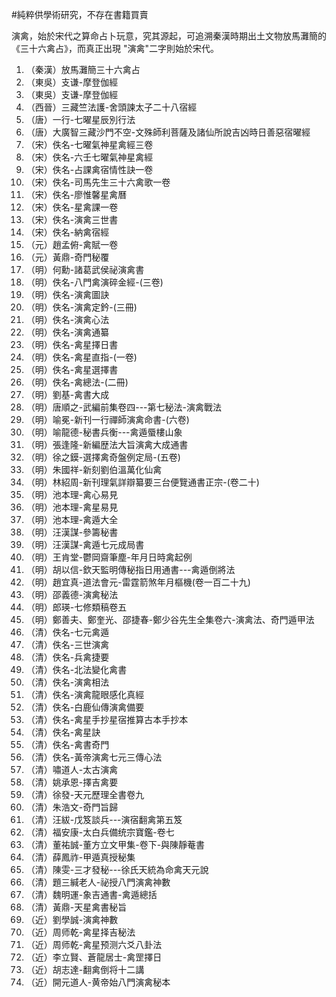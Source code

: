 #純粹供學術研究，不存在書籍買賣

演禽，始於宋代之算命占卜玩意，究其源起，可追溯秦漢時期出土文物放馬灘簡的《三十六禽占》，而真正出現 "演禽"二字則始於宋代。

1.	（秦漢）放馬灘簡三十六禽占
2.	（東吳）支谦-摩登伽經
3.	（東吳）支谦-摩登伽經
4.	（西晉）三藏竺法護-舍頭諫太子二十八宿經
5.	（唐）一行-七曜星辰別行法
6.	（唐）大廣智三藏沙門不空-文殊師利菩薩及諸仙所說吉凶時日善惡宿曜經
7.	（宋）佚名-七曜氣神星禽經三卷
8.	（宋）佚名-六壬七曜氣神星禽經
9.	（宋）佚名-占課禽宿情性訣一卷
10.	（宋）佚名-司馬先生三十六禽歌一卷
11.	（宋）佚名-廖惟馨星禽曆
12.	（宋）佚名-星禽課一卷
13.	（宋）佚名-演禽三世書
14.	（宋）佚名-納禽宿經
15.	（元）趙孟俯-禽賦一卷
16.	（元）黃鼎-奇門秘覆
17.	（明）何勳-諸葛武侯祕演禽書
18.	（明）佚名-八門禽演碎金經-(三卷)
19.	（明）佚名-演禽圖訣
20.	（明）佚名-演禽定鈐-(三冊)
21.	（明）佚名-演禽心法
22.	（明）佚名-演禽通纂
23.	（明）佚名-禽星擇日書
24.	（明）佚名-禽星直指-(一卷)
25.	（明）佚名-禽星選擇書
26.	（明）佚名-禽總法-(二冊)
27.	（明）劉基-禽書大成
28.	（明）唐順之-武編前集卷四---第七秘法-演禽戰法
29.	（明）喻冕-新刊一行禪師演禽命書-(六卷)
30.	（明）喻龍德-秘書兵衡---禽遁蜃樓山象
31.	（明）張逢隆-新編歴法大旨演禽大成通書
32.	（明）徐之鏌-選擇禽奇盤例定局-(五卷)
33.	（明）朱國祥-新刻劉伯溫萬化仙禽
34.	（明）林紹周-新刊理氣詳辯纂要三台便覽通書正宗-(卷二十)
35.	（明）池本理-禽心易見
36.	（明）池本理-禽星易見
37.	（明）池本理-禽遁大全
38.	（明）汪漢謀-參籌秘書
39.	（明）汪漢謀-禽遁七元成局書
40.	（明）王肯堂-鬱岡齋筆塵-年月日時禽起例
41.	（明）胡以信-欽天監明傳秘指日用通書---禽遁倒將法
42.	（明）趙宜真-道法會元-雷霆箭煞年月樞機(卷一百二十九)
43.	（明）邵義德-演禽秘法
44.	（明）郎瑛-七修類稿卷五
45.	（明）鄭善夫、鄭奎光、邵捷春-鄭少谷先生全集卷六-演禽法、奇門遁甲法
46.	（清）佚名-七元禽遁
47.	（清）佚名-三世演禽
48.	（清）佚名-兵禽捷要
49.	（清）佚名-北法變化禽書
50.	（清）佚名-演禽相法
51.	（清）佚名-演禽龍眼感化真經
52.	（清）佚名-白鹿仙傳演禽備要
53.	（清）佚名-禽星手抄星宿推算古本手抄本
54.	（清）佚名-禽星訣
55.	（清）佚名-禽書奇門
56.	（清）佚名-黃帝演禽七元三傳心法
57.	（清）嘯道人-太古演禽
58.	（清）姚承恩-擇吉禽要
59.	（清）徐發-天元歷理全書卷九
60.	（清）朱浩文-奇門旨歸
61.	（清）汪紱-戊笈談兵---演宿翻禽第五笈
62.	（清）福安康-太白兵備统宗寶鑑-卷七
63.	（清）董祐誠-董方立文甲集-卷下-與陳靜菴書
64.	（清）薛鳳祚-甲遁真授秘集
65.	（清）陳雯-三才發秘---徐氏天統為命禽天元說
66.	（清）題三緘老人-祕授八門演禽神數
67.	（清）魏明運-象吉通書-禽遁總括
68.	（清）黃鼎-天星禽書秘旨
69.	（近）劉學誠-演禽神數
70.	（近）周师乾-禽星择吉秘法
71.	（近）周师乾-禽星预测六爻八卦法
72.	（近）李立賢、蒼龍居士-禽罡擇日
73.	（近）胡志達-翻禽倒将十二講
74.	（近）開元道人-黄帝始八門演禽秘本
